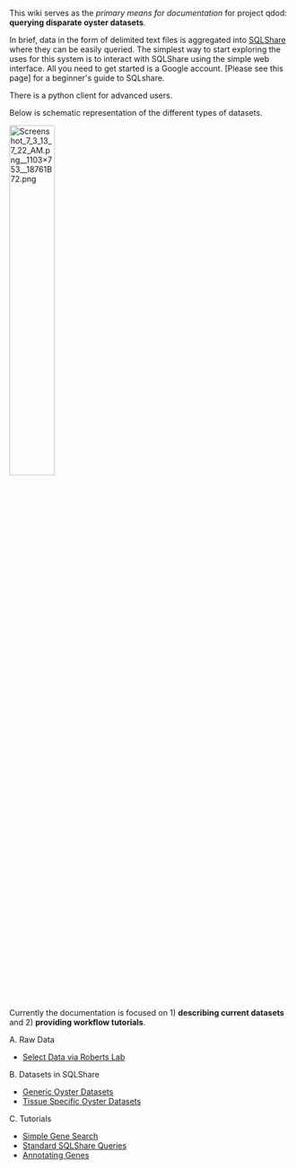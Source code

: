 This wiki serves as the _primary means for documentation_ for project qdod: **querying disparate oyster datasets**.

In brief, data in the form of delimited text files is aggregated into [SQLShare](https://sqlshare.escience.washington.edu/sqlshare/) where they can be easily queried. The simplest way to start exploring the uses for this system is to interact with SQLShare using the simple web interface. All you need to get started is a Google account. [Please see this page] for a beginner's guide to SQLshare.

There is a python client for advanced users.

Below is schematic representation of the different types of datasets.

<img src="http://eagle.fish.washington.edu/cnidarian/skitch/Screenshot_7_3_13_7_22_AM.png__1103×753__18761B72.png" alt="Screenshot_7_3_13_7_22_AM.png__1103×753__18761B72.png" width = 40%/>

Currently the documentation is focused on 1) **describing current datasets** and 2) **providing workflow tutorials**.

A. Raw Data
* [Select Data via Roberts Lab](https://github.com/sr320/qdod/wiki/Roberts-Lab-Raw-Data)


B. Datasets in SQLShare
* [Generic Oyster Datasets](https://github.com/sr320/qdod/wiki/Data-Snapshots#general)
* [Tissue Specific Oyster Datasets](https://github.com/sr320/qdod/wiki/Data-Snapshots#tissue-specific)


C. Tutorials
* [Simple Gene Search](http://nbviewer.ipython.org/github/sr320/qdod/blob/master/search_ampk.ipynb)
* [Standard SQLShare Queries](https://github.com/sr320/qdod/wiki/Standard-Queries)
* [Annotating Genes](https://github.com/sr320/qdod/wiki/Workflow-1:-Annotating-Oyster-Genes)